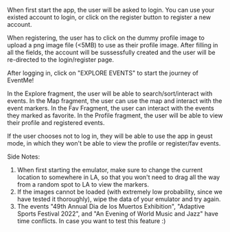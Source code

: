 When first start the app, the user will be asked to login. You can use your existed account to login, or click on the register button to register a new account.

When registering, the user has to click on the dummy profile image to upload a png image file (<5MB) to use as their profile image. After filling in all the fields, the account will be sussessfully created and the user will be re-directed to the login/register page.

After logging in, click on "EXPLORE EVENTS" to start the journey of EventMe!

In the Explore fragment, the user will be able to search/sort/interact with events. In the Map fragment, the user can use the map and interact with the event markers. In the Fav Fragment, the user can interact with the events they marked as favorite. In the Profile fragment, the user will be able to view their profile and registered events.

If the user chooses not to log in, they will be able to use the app in geust mode, in which they won't be able to view the profile or register/fav events.

Side Notes:
1. When first starting the emulator, make sure to change the current location to somewhere in LA, so that you won't need to drag all the way from a random spot to LA to view the markers.
2. If the images cannot be loaded (with extremely low probability, since we have tested it thoroughly), wipe the data of your emulator and try again.
3. The events "49th Annual Dia de los Muertos Exhibition", "Adaptive Sports Festival 2022", and "An Evening of World Music and Jazz" have time conflicts. In case you want to test this feature :)
